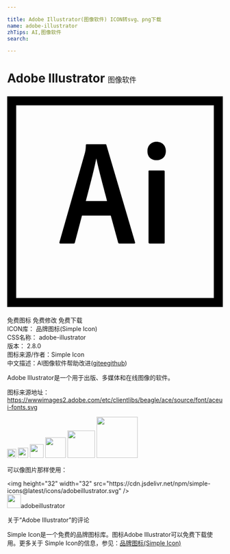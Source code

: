 ```yaml
---

title: Adobe Illustrator(图像软件) ICON转svg、png下载
name: adobe-illustrator
zhTips: AI,图像软件
search: 

---
```


# Adobe Illustrator  <small style="font-size: 60%;font-weight: 100">图像软件</small>

<div id="svg" class="svg-wrap">
<svg role="img" viewBox="0 0 24 24" xmlns="http://www.w3.org/2000/svg"><title>Adobe Illustrator icon</title><path d="M0 .3v23.4h24V.3H0zm1 1h22v21.4H1V1.3zm7.325 12.25l-.792 2.998c-.017.083-.05.102-.148.102H5.917c-.1 0-.115-.033-.1-.148l2.84-9.945c.05-.18.082-.338.098-.833 0-.066.033-.1.083-.1h2.096c.066 0 .1.018.116.1l3.185 10.794c.017.083 0 .132-.083.132h-1.65c-.083 0-.132-.02-.148-.086l-.825-3.015H8.322zm2.788-1.625c-.28-1.106-.94-3.528-1.188-4.7h-.017c-.214 1.17-.742 3.15-1.155 4.7h2.36zm4.5-5.558c0-.643.445-1.023 1.023-1.023.61 0 1.023.412 1.023 1.023 0 .66-.43 1.023-1.04 1.023-.6 0-1.01-.363-1.01-1.023zm.112 2.274c0-.08.033-.11.116-.11h1.57c.088 0 .12.033.12.116v7.895c0 .083-.016.116-.115.116h-1.55c-.1 0-.133-.05-.133-.13V8.64z"/></svg>
</div>
<detail full-name='adobe-illustrator'></detail>

<div class="detail-page">
<p>
<span><span class="badge-success badge">免费图标</span> <span class="badge-success badge">免费修改</span>  <span class="badge-success badge">免费下载</span> </span>
<br/>
<span>
ICON库：
<span class="badge-secondary badge">品牌图标(Simple Icon)</span> 
</span>
<br/>
<span>
CSS名称：
<span class="badge-secondary badge">adobe-illustrator</span> 
</span>

<br/>
<span>
版本：
<span class="badge-secondary badge">2.8.0</span> 
</span>
<br/>
<span>图标来源/作者：<span class="badge-light badge">Simple Icon</span></span> 
<br/>
<span class="zh-detail">中文描述：<span class="badge-primary badge">AI</span><span class="badge-primary badge">图像软件</span><span class="help-link"><span>帮助改进</span>(<a href="https://gitee.com/liuwave/icon-helper/edit/master/json/brands/adobe-illustrator.json" target="_blank" rel="noopener noreferrer">gitee</a><a href="https://github.com/liuwave/icon-helper/edit/master/json/brands/adobe-illustrator.json" target="_blank" rel="noopener noreferrer">github</a></span>)</span><br/>
</p>
</div><div class="description description alert alert-light"><p>Adobe Illustrator是一个用于出版、多媒体和在线图像的软件。</p><p>图标来源地址：<a href="https://wwwimages2.adobe.com/etc/clientlibs/beagle/ace/source/font/aceui-fonts.svg" target="_blank" rel="noopener noreferrer">https://wwwimages2.adobe.com/etc/clientlibs/beagle/ace/source/font/aceui-fonts.svg</a></p></div>
<div class="alert alert-dark">
<img height="21" width="21" src="https://cdn.jsdelivr.net/npm/simple-icons@latest/icons/adobeillustrator.svg" />
<img height="24" width="24" src="https://cdn.jsdelivr.net/npm/simple-icons@latest/icons/adobeillustrator.svg" />
<img height="32" width="32" src="https://cdn.jsdelivr.net/npm/simple-icons@latest/icons/adobeillustrator.svg" />
<img height="48" width="48" src="https://cdn.jsdelivr.net/npm/simple-icons@latest/icons/adobeillustrator.svg" />
<img height="64" width="64" src="https://cdn.jsdelivr.net/npm/simple-icons@latest/icons/adobeillustrator.svg" />
<img height="96" width="96" src="https://cdn.jsdelivr.net/npm/simple-icons@latest/icons/adobeillustrator.svg" />

</div>
<div>
  <p>可以像图片那样使用：    
  </p>
  <div class="alert alert-primary" style="font-size: 14px">
    &lt;img height="32" width="32" src="https://cdn.jsdelivr.net/npm/simple-icons@latest/icons/adobeillustrator.svg" /&gt;
    <copy-btn content='<img height="32" width="32" src="https://cdn.jsdelivr.net/npm/simple-icons@latest/icons/adobeillustrator.svg" />'></copy-btn>
  </div>
  <div class="alert alert-secondary">
    <img height="32" width="32" src="https://cdn.jsdelivr.net/npm/simple-icons@latest/icons/adobeillustrator.svg" />adobeillustrator
    <copy-btn content="adobeillustrator" btn-title="复制图标名称"></copy-btn>
  </div>
</div>

<Vssue title="关于“Adobe Illustrator”的评论" >关于“Adobe Illustrator”的评论</Vssue>


<div><p>Simple Icon是一个免费的品牌图标库。图标Adobe Illustrator可以免费下载使用。更多关于  Simple Icon的信息，参见：<a target="_blank" href="https://iconhelper.cn/brands.html">品牌图标(Simple Icon)</a>
</p></div>
